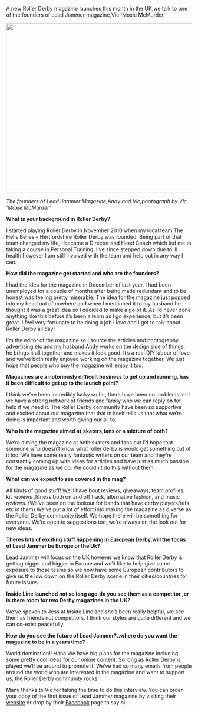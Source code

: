 <html><body><p>A new Roller Derby magazine launches this month in the UK,we talk to one of the founders of Lead Jammer magazine,Vic 'Moxie McMurder'

<a href="http://scottishrollerderbyblog.com/2012/02/andyvic.jpg"><img src="http://scottishrollerderbyblog.com/2012/02/andyvic.jpg" alt="" title="Andy&amp;Vic" width="614" height="460" class="aligncenter size-full wp-image-853"></a>

<em>The founders of Lead Jammer Magazine,Andy and Vic,photograph by Vic 'Moxie McMurder'</em>

<strong>What is your background in Roller Derby?</strong>

I started playing Roller Derby in November  2010 when my local team The Hells Belles – Hertfordshire Roller Derby was founded. 
Being part of that team changed my life, I became a Director and Head Coach which led me to taking a course in Personal Training. I’ve since stepped down due to ill health however I am still involved with the team and help out in any way I can. 

<strong>How did the magazine get started and who are the founders?</strong>

I had the idea for the magazine in December  of last year.  I had been unemployed for a couple of months after being made redundant and to be honest was feeling pretty miserable.
The idea for the magazine just popped into my head out of nowhere and when I mentioned it to my husband he thought it was a great idea so I decided to make a go of it.
As I’d never done anything like this before it’s been a learn as I go experience, but it’s been great. I feel very fortunate to be doing a job I love and I get to talk about Roller Derby all day!

I’m the editor of the magazine so I source the articles and photography, advertising etc and my husband Andy works on the design side of things, he brings it all together and makes it look good.  It’s a real DIY labour of love and we’ve both really enjoyed working on the magazine together. We just hope that people who buy the magazine will enjoy it too.

<strong>Magazines are a notoriously difficult business to get up and running, has it been difficult to get up to the launch point?</strong>

I think we’ve been incredibly lucky so far, there have been no problems and we have a strong network of friends and family who we can reply on for help if we need it. The Roller Derby community have been so supportive and excited about our magazine that that in itself tells us that what we’re doing is important and worth giving our all to.

<strong>Who is the magazine aimed at,skaters,fans or a mixture of both?</strong>

We’re aiming the magazine at both skaters and fans but I’d hope that someone who doesn’t know what roller derby is would get something out of it too. 
We have some really fantastic writers on our team and they’re constantly coming up with ideas for articles and have just as much passion for the magazine as we do.  We couldn’t do this without them.


<strong>What can we expect to see covered in the mag?</strong>

All kinds of good stuff!
We’ll have bout reviews, giveaways, team profiles, kit reviews ,fitness both on and off track, alternative fashion, and music reviews.  (We’ve been on the lookout for bands that have derby players/refs etc  in them)
We’ve put a lot of effort into making the magazine as diverse as the Roller Derby community itself. We hope there will be something for everyone.  We’re open to suggestions too, we’re always on the look out for new ideas.

<strong>Theres lots of exciting stuff happening in European Derby,will the focus of Lead Jammer be Europe or the Uk?</strong>

Lead Jammer will focus on the UK however  we know that Roller Derby is getting bigger and bigger in Europe and we’d like to help give some exposure to those teams so we now have some European contributors to give us the low down on the Roller Derby scene in their cities/countries for future issues.

<strong>Inside Line launched not so long ago,do you see them as a competitor ,or is there room for two Derby magazines in the UK?</strong>

We’ve spoken to Jess at Inside Line and she’s been really helpful, we see them as friends not competitors. I think our styles are quite different and we can co-exist peacefully.

<strong>How do you see the future of Lead Jammer?..where do you want the magazine to be in a years time?</strong>

World domination!! Haha
We have big plans for the magazine including some pretty cool ideas for our online content. So long as Roller Derby is played we’ll be around to promote it.
We’ve had so many emails from people around the world who are interested in the magazine and want to support us, the Roller Derby community rocks!



Many thanks to Vic for taking the time to do this interview.
You can order your copy of the first issue of Lead Jammer magazine by visiting their <a href="http://www.leadjammermag.com/">website</a> or drop by their <a href="http://www.facebook.com/LeadJammerMagazine">Facebook</a> page to say hi.
</p></body></html>
